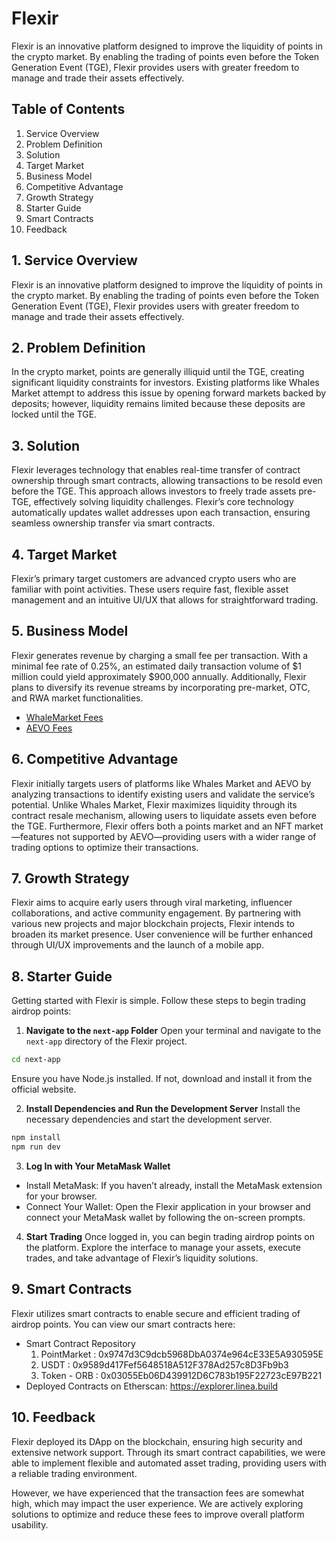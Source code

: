# Flexir

Flexir is an innovative platform designed to improve the liquidity of points in the crypto market. By enabling the trading of points even before the Token Generation Event (TGE), Flexir provides users with greater freedom to manage and trade their assets effectively.

## Table of Contents

1. Service Overview
2. Problem Definition
3. Solution
4. Target Market
5. Business Model
6. Competitive Advantage
7. Growth Strategy
8. Starter Guide
9. Smart Contracts
10. Feedback

## 1. Service Overview

Flexir is an innovative platform designed to improve the liquidity of points in the crypto market. By enabling the trading of points even before the Token Generation Event (TGE), Flexir provides users with greater freedom to manage and trade their assets effectively.

## 2. Problem Definition

In the crypto market, points are generally illiquid until the TGE, creating significant liquidity constraints for investors. Existing platforms like Whales Market attempt to address this issue by opening forward markets backed by deposits; however, liquidity remains limited because these deposits are locked until the TGE.

## 3. Solution

Flexir leverages technology that enables real-time transfer of contract ownership through smart contracts, allowing transactions to be resold even before the TGE. This approach allows investors to freely trade assets pre-TGE, effectively solving liquidity challenges. Flexir’s core technology automatically updates wallet addresses upon each transaction, ensuring seamless ownership transfer via smart contracts.

## 4. Target Market

Flexir’s primary target customers are advanced crypto users who are familiar with point activities. These users require fast, flexible asset management and an intuitive UI/UX that allows for straightforward trading.

## 5. Business Model

Flexir generates revenue by charging a small fee per transaction. With a minimal fee rate of 0.25%, an estimated daily transaction volume of $1 million could yield approximately $900,000 annually. Additionally, Flexir plans to diversify its revenue streams by incorporating pre-market, OTC, and RWA market functionalities.

- [WhaleMarket Fees](https://docs.whales.market/point-markets/platform-fee)
- [AEVO Fees](https://docs.aevo.xyz/aevo-exchange/fees/pre-launch-fees)

## 6. Competitive Advantage

Flexir initially targets users of platforms like Whales Market and AEVO by analyzing transactions to identify existing users and validate the service’s potential. Unlike Whales Market, Flexir maximizes liquidity through its contract resale mechanism, allowing users to liquidate assets even before the TGE. Furthermore, Flexir offers both a points market and an NFT market—features not supported by AEVO—providing users with a wider range of trading options to optimize their transactions.

## 7. Growth Strategy

Flexir aims to acquire early users through viral marketing, influencer collaborations, and active community engagement. By partnering with various new projects and major blockchain projects, Flexir intends to broaden its market presence. User convenience will be further enhanced through UI/UX improvements and the launch of a mobile app.

## 8. Starter Guide

Getting started with Flexir is simple. Follow these steps to begin trading airdrop points:

1. **Navigate to the `next-app` Folder**
   Open your terminal and navigate to the `next-app` directory of the Flexir project.

```bash
cd next-app
```

Ensure you have Node.js installed. If not, download and install it from the official website.

2. **Install Dependencies and Run the Development Server**
   Install the necessary dependencies and start the development server.

```bash
npm install
npm run dev
```

3. **Log In with Your MetaMask Wallet**

- Install MetaMask: If you haven’t already, install the MetaMask extension for your browser.
- Connect Your Wallet: Open the Flexir application in your browser and connect your MetaMask wallet by following the on-screen prompts.

4. **Start Trading**
   Once logged in, you can begin trading airdrop points on the platform. Explore the interface to manage your assets, execute trades, and take advantage of Flexir’s liquidity solutions.

## 9. Smart Contracts

Flexir utilizes smart contracts to enable secure and efficient trading of airdrop points. You can view our smart contracts here:

- Smart Contract Repository
  1. PointMarket : 0x9747d3C9dcb5968DbA0374e964cE33E5A930595E
  2. USDT : 0x9589d417Fef5648518A512F378Ad257c8D3Fb9b3
  3. Token - ORB : 0x03055Eb06D439912D6C783b195F22723cE97B221
- Deployed Contracts on Etherscan: https://explorer.linea.build

## 10. Feedback

Flexir deployed its DApp on the blockchain, ensuring high security and extensive network support. Through its smart contract capabilities, we were able to implement flexible and automated asset trading, providing users with a reliable trading environment.

However, we have experienced that the transaction fees are somewhat high, which may impact the user experience. We are actively exploring solutions to optimize and reduce these fees to improve overall platform usability.
